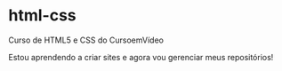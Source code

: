 # html-css
 Curso de HTML5 e CSS do CursoemVídeo

Estou aprendendo a criar sites e agora vou gerenciar meus repositórios!